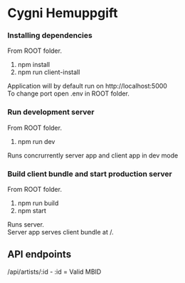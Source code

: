 # Cygni Hemuppgift

### Installing dependencies

From ROOT folder.

1. npm install
1. npm run client-install

Application will by default run on http://localhost:5000  
To change port open .env in ROOT folder.

### Run development server

From ROOT folder.

1. npm run dev

Runs concrurrently server app and client app in dev mode

### Build client bundle and start production server

From ROOT folder.

1. npm run build
1. npm start

Runs server.  
Server app serves client bundle at /.

## API endpoints

/api/artists/:id - :id = Valid MBID

